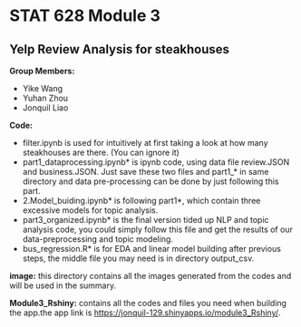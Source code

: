 
# STAT 628 Module 3

## Yelp Review Analysis for steakhouses

**Group Members:**
- Yike Wang 
- Yuhan Zhou
- Jonquil Liao

**Code:**  
- filter.ipynb is used for intuitively at first taking a look at how many steakhouses are there. (You can ignore it)
- part1_dataprocessing.ipynb* is ipynb code, using data file review.JSON and business.JSON. Just save these two files and part1_* in same directory and data pre-processing can be done by just following this part. 
- 2.Model_buiding.ipynb* is following part1*, which contain three excessive models for topic analysis.
- part3_organized.ipynb* is the final version tided up NLP and topic analysis code, you could simply follow this file and get the results of our data-preprocessing and topic modeling.
- bus_regression.R* is for EDA and linear model building after previous steps, the middle file you may need is in directory output_csv.

**image:** this directory contains all the images generated from the codes and will be used in the summary.


**Module3_Rshiny:** contains all the codes and files you need when building the app.the app link is https://jonquil-129.shinyapps.io/module3_Rshiny/.
